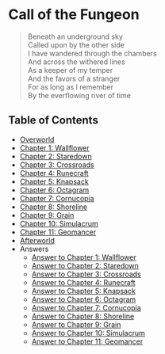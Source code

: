 # Call of the Fungeon

> Beneath an underground sky<br>
> Called upon by the other side<br>
> I have wandered through the chambers<br>
> And across the withered lines<br>
> As a keeper of my temper<br>
> And the favors of a stranger<br>
> For as long as I remember<br>
> By the everflowing river of time


## Table of Contents

- [Overworld](sections/overworld.md)
- [Chapter 1: Wallflower](sections/wallflower.md)
- [Chapter 2: Staredown](sections/staredown.md)
- [Chapter 3: Crossroads](sections/crossroads.md)
- [Chapter 4: Runecraft](sections/runecraft.md)
- [Chapter 5: Knapsack](sections/knapsack.md)
- [Chapter 6: Octagram](sections/octagram.md)
- [Chapter 7: Cornucopia](sections/cornucopia.md)
- [Chapter 8: Shoreline](sections/shoreline.md)
- [Chapter 9: Grain](sections/grain.md)
- [Chapter 10: Simulacrum](sections/simulacrum.md)
- [Chapter 11: Geomancer](sections/geomancer.md)
- [Afterworld](sections/afterworld.md)
- Answers
  - [Answer to Chapter 1: Wallflower](sections/answers/wallflower.md)
  - [Answer to Chapter 2: Staredown](sections/answers/staredown.md)
  - [Answer to Chapter 3: Crossroads](sections/answers/crossroads.md)
  - [Answer to Chapter 4: Runecraft](sections/answers/runecraft.md)
  - [Answer to Chapter 5: Knapsack](sections/answers/knapsack.md)
  - [Answer to Chapter 6: Octagram](sections/answers/octagram.md)
  - [Answer to Chapter 7: Cornucopia](sections/answers/cornucopia.md)
  - [Answer to Chapter 8: Shoreline](sections/answers/shoreline.md)
  - [Answer to Chapter 9: Grain](sections/answers/grain.md)
  - [Answer to Chapter 10: Simulacrum](sections/answers/simulacrum.md)
  - [Answer to Chapter 11: Geomancer](sections/answers/geomancer.md)
